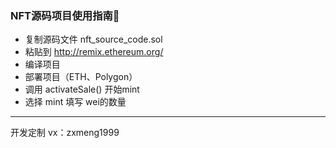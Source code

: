 ### NFT源码项目使用指南🧭

- 复制源码文件 nft_source_code.sol
- 粘贴到 http://remix.ethereum.org/
- 编译项目
- 部署项目（ETH、Polygon）
- 调用 activateSale() 开始mint
- 选择 mint 填写 wei的数量


---

开发定制 vx：zxmeng1999
